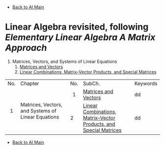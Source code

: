 * [Back to AI Main](../../README.md)

# Linear Algebra revisited, following *Elementary Linear Algebra A Matrix Approach*

<!-- ### Chapters and Topics
|No.|Chapter|Topics|
|:-:|:------|:-----|
| 1 |[Matrices, Vectors, and Systems of Linear Equations](./ch01/note.md)|matrices; vectors; linear equations; sets; linear independence; | -->

1. Matrices, Vectors, and Systems of Linear Equations
   1. [Matrices and Vectors](./ch01/01/note.md)
   2. [Linear Combinations, Matrix–Vector Products, and Special Matrices](./ch01/02/note.md)

<table>
<tr>
   <td width="5%" >No.</td>
   <td width="35%">Chapter</td>
   <td width="5%" >No.</td>
   <td width="35%">SubCh.</td>
   <td>Keywords</td>
</tr>

<tr>
   <td rowspan="2" align="center">1</td>
   <td rowspan="2">Matrices, Vectors, and Systems of Linear Equations</td>
   <td align="center">1</td>
   <td><a href="./ch01/01/note.md">Matrices and Vectors</a></td>
   <td>dd</td>
</tr>
<tr>
   <td>2</td>
   <td><a href="./ch01/02/note.md">Linear Combinations, Matrix–Vector Products, and Special Matrices</a></td>
   <td>dd</td>
</tr>

</table>



* [Back to AI Main](../../README.md)